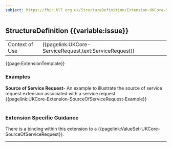 ```yaml
---
subject: https://fhir.hl7.org.uk/StructureDefinition/Extension-UKCore-SourceOfServiceRequest
---
```

## StructureDefinition {{variable:issue}}

<table id="addToTranspose">
<tr><td>Context of Use</td>
<td>{{pagelink:UKCore-ServiceRequest,text:ServiceRequest}}</td>
</tr>
</table>

{{page:ExtensionTemplate}}

<div id="Examples" class="tabcontent">
  <h3>Examples</h3>
  <b>Source of Service Request</b>- An example to illustrate the source of service request extension associated with a service request.<br>
{{pagelink:UKCore-Extension-SourceOfServiceRequest-Example}}
<br><br>
</div>

<h3 id="guidance-sourceofservicerequest">Extension Specific Guidance</h3>

There is a binding within this extension to a {{pagelink:ValueSet-UKCore-SourceOfServiceRequest}}.

---
